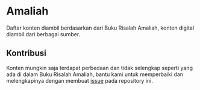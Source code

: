 # Amaliah

Daftar konten diambil berdasarkan dari Buku Risalah Amaliah, konten digital diambil dari berbagai sumber.

## Kontribusi

Konten mungkin saja terdapat perbedaan dan tidak selengkap seperti yang ada di dalam Buku Risalah Amaliah, bantu kami untuk memperbaiki dan melengkapinya dengan membuat [issue](https://github.com/taqiyyah/amaliah/issues) pada repository ini.